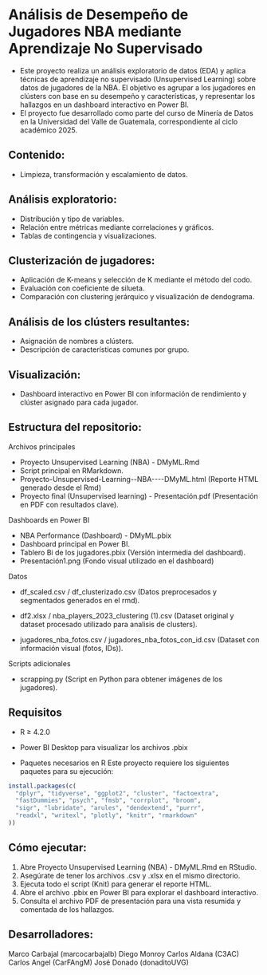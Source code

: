 # Análisis de Desempeño de Jugadores NBA mediante Aprendizaje No Supervisado

- Este proyecto realiza un análisis exploratorio de datos (EDA) y aplica técnicas de aprendizaje no supervisado (Unsupervised Learning) sobre datos de jugadores de la NBA. El objetivo es agrupar a los jugadores en clústers con base en su desempeño y características, y representar los hallazgos en un dashboard interactivo en Power BI.
- El proyecto fue desarrollado como parte del curso de Minería de Datos en la Universidad del Valle de Guatemala, correspondiente al ciclo académico 2025.

## Contenido: 

- Limpieza, transformación y escalamiento de datos.

## Análisis exploratorio:

- Distribución y tipo de variables.
- Relación entre métricas mediante correlaciones y gráficos.
- Tablas de contingencia y visualizaciones.

## Clusterización de jugadores:

- Aplicación de K-means y selección de K mediante el método del codo.
- Evaluación con coeficiente de silueta.
- Comparación con clustering jerárquico y visualización de dendograma.

## Análisis de los clústers resultantes:
- Asignación de nombres a clústers.
- Descripción de características comunes por grupo.

## Visualización:

- Dashboard interactivo en Power BI con información de rendimiento y clúster asignado para cada jugador.

## Estructura del repositorio: 

Archivos principales
- Proyecto Unsupervised Learning (NBA) - DMyML.Rmd
- Script principal en RMarkdown.
- Proyecto-Unsupervised-Learning--NBA----DMyML.html (Reporte HTML generado desde el Rmd)
- Proyecto final (Unsupervised learning) - Presentación.pdf (Presentación en PDF con resultados clave).

Dashboards en Power BI
- NBA Performance (Dashboard) - DMyML.pbix
- Dashboard principal en Power BI.
- Tablero Bi de los jugadores.pbix (Versión intermedia del dashboard).
- Presentación1.png (Fondo visual utilizado en el dashboard)

Datos
- df_scaled.csv / df_clusterizado.csv (Datos preprocesados y segmentados generados en el rmd).

- df2.xlsx / nba_players_2023_clustering (1).csv (Dataset original y dataset procesado utilizado para analisis de clusters).

- jugadores_nba_fotos.csv / jugadores_nba_fotos_con_id.csv (Dataset con información visual (fotos, IDs)).

Scripts adicionales
- scrapping.py (Script en Python para obtener imágenes de los jugadores).

## Requisitos

- R ≥ 4.2.0
- Power BI Desktop para visualizar los archivos .pbix

- Paquetes necesarios en R
Este proyecto requiere los siguientes paquetes para su ejecución:

```r
install.packages(c(
  "dplyr", "tidyverse", "ggplot2", "cluster", "factoextra",
  "fastDummies", "psych", "fmsb", "corrplot", "broom",
  "sigr", "lubridate", "arules", "dendextend", "purrr",
  "readxl", "writexl", "plotly", "knitr", "rmarkdown"
))
```

## Cómo ejecutar: 

1. Abre Proyecto Unsupervised Learning (NBA) - DMyML.Rmd en RStudio.
2. Asegúrate de tener los archivos .csv y .xlsx en el mismo directorio.
3. Ejecuta todo el script (Knit) para generar el reporte HTML.
4. Abre el archivo .pbix en Power BI para explorar el dashboard interactivo.
5. Consulta el archivo PDF de presentación para una vista resumida y comentada de los hallazgos.

## Desarrolladores: 
Marco Carbajal (marcocarbajalb)
Diego Monroy
Carlos Aldana (C3AC)
Carlos Angel (CarFAngM)
José Donado (donaditoUVG)

